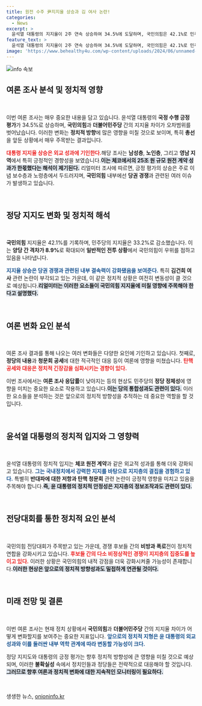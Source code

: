```yaml
---
title: 원전 수주 尹지지율 상승과 김 여사 논란!
categories:
  - News
excerpt: >
  윤석열 대통령의 지지율이 2주 연속 상승하여 34.5%에 도달하며, 국민의힘은 42.1%로 민주당을 오차범위 밖으로 따돌렸다. 체코 원전 수주가 긍정 평가로 작용했지만, 김건희 여사 관련 논란이 여전히 변수로 남아 있다.
feature_text: >
  윤석열 대통령의 지지율이 2주 연속 상승하여 34.5%에 도달하며, 국민의힘은 42.1%로 민주당을 오차범위 밖으로 따돌렸다. 체코 원전 수주가 긍정 평가로 작용했지만, 김건희 여사 관련 논란이 여전히 변수로 남아 있다.
image: 'https://www.behealthy4u.com/wp-content/uploads/2024/06/unnamed-file.png'
---
```


<p><img src="https://www.behealthy4u.com/wp-content/uploads/2024/06/unnamed-file.png" alt="info 속보" /></p>

<h2 data-ke-size="size26">여론 조사 분석 및 정치적 영향</h2>

<p data-ke-size="size16">&nbsp;</p>

<p>이번 여론 조사는 매우 중요한 내용을 담고 있습니다. 윤석열 대통령의 <strong>국정 수행 긍정 평가</strong>가 34.5%로 상승하며, <strong>국민의힘</strong>과 <strong>더불어민주당</strong> 간의 지지율 차이가 오차범위를 벗어났습니다. 이러한 변화는 <strong>정치적 방향</strong>에 많은 영향을 미칠 것으로 보이며, 특히 <strong>총선</strong>을 앞둔 상황에서 매우 주목받는 결과입니다. </p>

<p><b><span style="color: #ee2323;">대통령 지지율 상승은 외교 성과에 기인한다.</span></b>해당 조사는 <strong>남성층</strong>, <strong>노인층</strong>, 그리고 <strong>영남 지역</strong>에서 특히 긍정적인 경향성을 보였습니다.<b><span style="background-color: #21538527;">이는 체코에서의 25조 원 규모 원전 계약 성과가 한몫했다는 해석이 제기된다.</span></b> 리얼미터 조사에 따르면, 긍정 평가의 상승은 주로 이념 보수층과 노령층에서 두드러지며, <strong>국민의힘</strong> 내부에선 <strong>당권 경쟁</strong>과 관련된 여러 이슈가 발생하고 있습니다.</p>

<p data-ke-size="size16">&nbsp;</p>

<h2 data-ke-size="size26">정당 지지도 변화 및 정치적 해석</h2>

<p data-ke-size="size16">&nbsp;</p>

<p><strong>국민의힘</strong> 지지율은 42.1%를 기록하며, 민주당의 지지율은 33.2%로 감소했습니다. 이는 <strong>양당 간 격차가 8.9%</strong>로 확대되어 <strong>일반적인 전투 상황</strong>에서 국민의힘이 우위를 점하고 있음을 나타냅니다. </p>

<p><b><span style="color: #1a5490;">지지율 상승은 당권 경쟁과 관련된 내부 결속력이 강화됐음을 보여준다.</span></b> 특히 <strong>김건희 여사</strong> 관련 논란이 부각되고 있는 가운데, 이 같은 정치적 상황은 여전히 변동성이 클 것으로 예상됩니다.<b><span style="background-color: #21538527;">리얼미터는 이러한 요소들이 국민의힘 지지율에 미칠 영향에 주목해야 한다고 설명했다.</span></b></p>

<p data-ke-size="size16">&nbsp;</p>

<h2 data-ke-size="size26">여론 변화 요인 분석</h2>

<p data-ke-size="size16">&nbsp;</p>

<p>여론 조사 결과를 통해 나오는 여러 변화들은 다양한 요인에 기인하고 있습니다. 첫째로, <strong>정당의 내용</strong>과 <strong>청문회 공세</strong>에 대한 적극적인 대응 등이 여론에 영향을 미쳤습니다. <b><span style="color: #ee2323;">탄핵 공세와 대응은 정치적 긴장감을 심화시키는 경향이 있다.</span></b> </p>

<p>이번 조사에서는 <strong>여론 조사 응답률</strong>이 낮아지는 등의 현상도 민주당의 <strong>정당 정체성</strong>에 영향을 미치는 중요한 요소로 작용하고 있습니다.<b><span style="background-color: #21538527;">이는 당의 통합성과도 관련이 있다.</span></b> 이러한 요소들을 분석하는 것은 앞으로의 정치적 방향성을 추적하는 데 중요한 역할을 할 것입니다.</p>

<p data-ke-size="size16">&nbsp;</p>

<h2 data-ke-size="size26">윤석열 대통령의 정치적 입지와 그 영향력</h2>

<p data-ke-size="size16">&nbsp;</p>

<p>윤석열 대통령의 정치적 입지는 <strong>체코 원전 계약</strong>과 같은 외교적 성과를 통해 더욱 강화되고 있습니다. <b><span style="color: #1a5490;">그는 국내정치에서 강력한 지지를 바탕으로 지지층의 결집을 경험하고 있다.</span></b> 특별히 <strong>반대파에 대한 저항과 탄핵 청문회</strong> 관련 논란이 긍정적 영향을 미치고 있음을 주목해야 합니다.<b><span style="background-color: #21538527;">즉, 윤 대통령의 정치적 안정성은 지지층의 정보조작과도 관련이 있다.</span></b></p>

<p data-ke-size="size16">&nbsp;</p>

<h2 data-ke-size="size26">전당대회를 통한 정치적 요인 분석</h2>

<p data-ke-size="size16">&nbsp;</p>

<p>국민의힘 전당대회가 주목받고 있는 가운데, 경쟁 후보들 간의 <strong>비방과 폭로</strong>전이 정치적 연합을 강화시키고 있습니다. <b><span style="color: #ee2323;">후보들 간의 다소 비정상적인 경쟁이 지지층의 집중도를 높이고 있다.</span></b> 이러한 상황은 국민의힘의 내적 강점을 더욱 강화시켜줄 가능성이 존재합니다.<b><span style="background-color: #21538527;">이러한 현상은 앞으로의 정치적 방향성과도 밀접하게 연관될 것이다.</span></b></p>

<p data-ke-size="size16">&nbsp;</p>

<h2 data-ke-size="size26">미래 전망 및 결론</h2>

<p data-ke-size="size16">&nbsp;</p>

<p>이번 여론 조사는 현재 정치 상황에서 <strong>국민의힘</strong>과 <strong>더불어민주당</strong> 간의 지지율 차이가 어떻게 변화할지를 보여주는 중요한 지표입니다. <b><span style="color: #1a5490;">앞으로의 정치적 지형은 윤 대통령의 외교 성과와 이를 둘러싼 내부 역학 관계에 따라 변동할 가능성이 크다.</span></b> </p>

<p>정당 지지도와 대통령의 긍정 평가는 향후 정치적 방향성에 큰 영향을 미칠 것으로 예상되며, 이러한 <strong>불확실성</strong> 속에서 정치인들과 정당들은 전략적으로 대응해야 할 것입니다.<b><span style="background-color: #21538527;">그러므로 향후 여론과 정치적 변화에 대한 지속적인 모니터링이 필요하다.</span></b></p>

<p data-ke-size="size16">&nbsp;</p>
생생한 뉴스, <a href="https://onioninfo.kr" rel="dofollow">onioninfo.kr</a>


